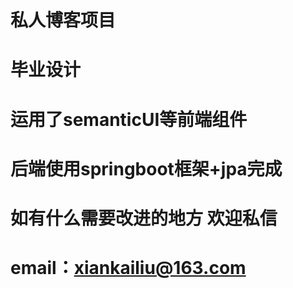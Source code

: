 
# 私人博客项目

# 毕业设计

# 运用了semanticUI等前端组件

# 后端使用springboot框架+jpa完成

# 如有什么需要改进的地方   欢迎私信 

# email：xiankailiu@163.com
